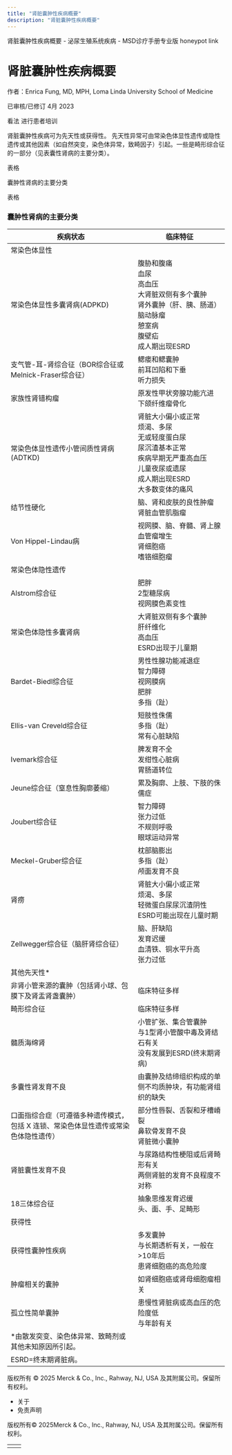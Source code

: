 ```yaml
---
title: "肾脏囊肿性疾病概要"
description: "肾脏囊肿性疾病概要"
---
```


﻿肾脏囊肿性疾病概要 \- 泌尿生殖系统疾病 \- MSD诊疗手册专业版 honeypot link

# 肾脏囊肿性疾病概要

作者：Enrica Fung, MD, MPH, Loma Linda University School of Medicine

已审核/已修订 4月 2023

看法 进行患者培训

肾脏囊肿性疾病可为先天性或获得性。 先天性异常可由常染色体显性遗传或隐性遗传或其他因素（如自然突变，染色体异常，致畸因子）引起。一些是畸形综合征的一部分（见表囊性肾病的主要分类）。

表格

囊肿性肾病的主要分类

表格

### 囊肿性肾病的主要分类

| 疾病状态 | 临床特征 |
| --- | --- |
| 常染色体显性 |
| 常染色体显性多囊肾病(ADPKD) | 腹胁和腹痛<br>血尿<br>高血压<br>大肾脏双侧有多个囊肿<br>肾外囊肿（肝、胰、肠道）<br>脑动脉瘤<br>憩室病<br>腹壁疝<br>成人期出现ESRD |
| 支气管-耳-肾综合征（BOR综合征或Melnick-Fraser综合征） | 鳃瘘和鳃囊肿<br>前耳凹陷和下垂<br>听力损失 |
| 家族性肾错构瘤 | 原发性甲状旁腺功能亢进<br>下颌纤维瘤骨化 |
| 常染色体显性遗传小管间质性肾病(ADTKD) | 肾脏大小偏小或正常<br>烦渴、多尿<br>无或轻度蛋白尿<br>尿沉渣基本正常<br>疾病早期无严重高血压<br>儿童夜尿或遗尿<br>成人期出现ESRD<br>大多数变体的痛风 |
| 结节性硬化 | 脑、肾和皮肤的良性肿瘤<br>肾脏血管肌脂瘤 |
| Von Hippel-Lindau病 | 视网膜、脑、脊髓、肾上腺血管瘤增生<br>肾细胞癌<br>嗜铬细胞瘤 |
| 常染色体隐性遗传 |
| Alstrom综合征 | 肥胖<br>2型糖尿病<br>视网膜色素变性 |
| 常染色体隐性多囊肾病 | 大肾脏双侧有多个囊肿<br>肝纤维化<br>高血压<br>ESRD出现于儿童期 |
| Bardet-Biedl综合征 | 男性性腺功能减退症<br>智力障碍<br>视网膜病<br>肥胖<br>多指（趾） |
| Ellis-van Creveld综合征 | 短肢性侏儒<br>多指（趾）<br>常有心脏缺陷 |
| Ivemark综合征 | 脾发育不全<br>发绀性心脏病<br>胃肠道转位 |
| Jeune综合征（窒息性胸廓萎缩） | 累及胸廓、上肢、下肢的侏儒症 |
| Joubert综合征 | 智力障碍<br>张力过低<br>不规则呼吸<br>眼球运动异常 |
| Meckel-Gruber综合征 | 枕部脑膨出<br>多指（趾）<br>颅面发育不良 |
| 肾痨 | 肾脏大小偏小或正常<br>烦渴、多尿<br>轻微蛋白尿尿沉渣阴性<br>ESRD可能出现在儿童时期 |
| Zellwegger综合征（脑肝肾综合征） | 脑、肝缺陷<br>发育迟缓<br>血清铁、铜水平升高<br>张力过低 |
| 其他先天性\* |
| 非肾小管来源的囊肿（包括肾小球、包膜下及肾盂肾盏囊肿） | 临床特征多样 |
| 畸形综合征 | 临床特征多样 |
| 髓质海绵肾 | 小管扩张、集合管囊肿<br>与1型肾小管酸中毒及肾结石有关<br>没有发展到ESRD(终末期肾病) |
| 多囊性肾发育不良 | 由囊肿及结缔组织构成的单侧不均质肿块，有功能肾组织的缺失 |
| 口面指综合症（可遵循多种遗传模式，包括 X 连锁、常染色体显性遗传或常染色体隐性遗传） | 部分性唇裂、舌裂和牙槽嵴裂<br>鼻软骨发育不良<br>肾脏微小囊肿 |
| 肾脏囊性发育不良 | 与尿路结构性梗阻或后肾畸形有关<br>两侧肾脏的发育不良程度不对称 |
| 18三体综合征 | 抽象思维发育迟缓<br>头、面、手、足畸形 |
| 获得性 |
| 获得性囊肿性疾病 | 多发囊肿<br>与长期透析有关，一般在>10年后<br>患肾细胞癌的高危险度 |
| 肿瘤相关的囊肿 | 如肾细胞癌或肾母细胞瘤相关 |
| 孤立性简单囊肿 | 患慢性肾脏病或高血压的危险度低<br>与年龄有关 |
| \*由散发突变、染色体异常、致畸剂或其他未知原因所引起。 |
| ESRD=终末期肾脏病。 |



版权所有 © 2025
Merck & Co., Inc., Rahway, NJ, USA 及其附属公司。保留所有权利。

- 关于
- 免责声明

版权所有© 2025Merck & Co., Inc., Rahway, NJ, USA 及其附属公司。保留所有权利。

|     |     |
| --- | --- |
|  |  |